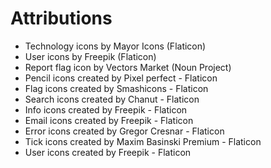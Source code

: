 # Attributions

- Technology icons by Mayor Icons (Flaticon)
- User icons by Freepik (Flaticon)
- Report flag icon by Vectors Market (Noun Project)
- Pencil icons created by Pixel perfect - Flaticon
- Flag icons created by Smashicons - Flaticon
- Search icons created by Chanut - Flaticon
- Info icons created by Freepik - Flaticon
- Email icons created by Freepik - Flaticon
- Error icons created by Gregor Cresnar - Flaticon
- Tick icons created by Maxim Basinski Premium - Flaticon
- User icons created by Freepik - Flaticon
